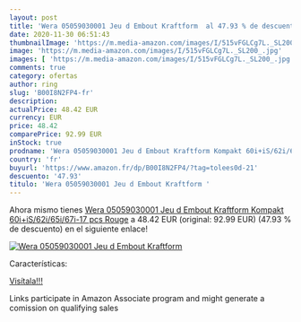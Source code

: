 ```yaml
---
layout: post
title: 'Wera 05059030001 Jeu d Embout Kraftform  al 47.93 % de descuento'
date: 2020-11-30 06:51:43
thumbnailImage: 'https://m.media-amazon.com/images/I/515vFGLCg7L._SL200_.jpg'
image: 'https://m.media-amazon.com/images/I/515vFGLCg7L._SL200_.jpg'
images: [ 'https://m.media-amazon.com/images/I/515vFGLCg7L._SL200_.jpg' ]
comments: true
category: ofertas
author: ring
slug: 'B00I8N2FP4-fr'
description:
actualPrice: 48.42 EUR
currency: EUR
price: 48.42
comparePrice: 92.99 EUR
inStock: true
prodname: 'Wera 05059030001 Jeu d Embout Kraftform Kompakt 60i+iS/62i/65i/67i-17 pcs  Rouge'
country: 'fr'
buyurl: 'https://www.amazon.fr/dp/B00I8N2FP4/?tag=tolees0d-21'
descuento: '47.93'
titulo: 'Wera 05059030001 Jeu d Embout Kraftform '
---
```


Ahora mismo tienes [Wera 05059030001 Jeu d Embout Kraftform Kompakt 60i+iS/62i/65i/67i-17 pcs  Rouge](https://www.amazon.fr/dp/B00I8N2FP4/?tag=tolees0d-21) a 48.42 EUR (original: 92.99 EUR) (47.93 %  de descuento) en el siguiente enlace!

[![Wera 05059030001 Jeu d Embout Kraftform ](https://m.media-amazon.com/images/I/515vFGLCg7L._SL200_.jpg)](https://www.amazon.fr/dp/B00I8N2FP4/?tag=tolees0d-21)

Características:


[Visítala!!!](https://www.amazon.fr/dp/B00I8N2FP4/?tag=tolees0d-21)

Links participate in Amazon Associate program and might generate a comission on qualifying sales
